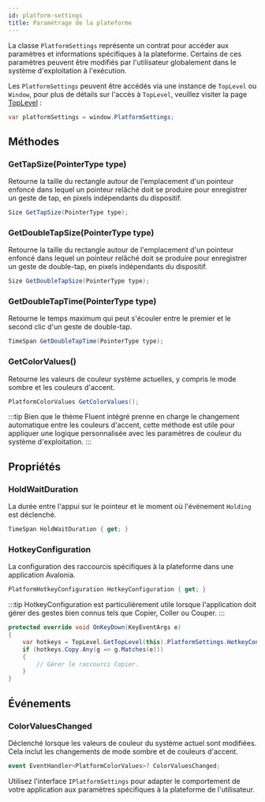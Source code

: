 ```yaml
---
id: platform-settings
title: Paramétrage de la plateforme
---
```


La classe `PlatformSettings` représente un contrat pour accéder aux paramètres et informations spécifiques à la plateforme. Certains de ces paramètres peuvent être modifiés par l'utilisateur globalement dans le système d'exploitation à l'exécution.

Les `PlatformSettings` peuvent être accédés via une instance de `TopLevel` ou `Window`, pour plus de détails sur l'accès à `TopLevel`, veuillez visiter la page [TopLevel](../toplevel) :

```cs
var platformSettings = window.PlatformSettings;
```

## Méthodes

### GetTapSize(PointerType type)
Retourne la taille du rectangle autour de l'emplacement d'un pointeur enfoncé dans lequel un pointeur relâché doit se produire pour enregistrer un geste de tap, en pixels indépendants du dispositif.

```cs 
Size GetTapSize(PointerType type);
```

### GetDoubleTapSize(PointerType type)
Retourne la taille du rectangle autour de l'emplacement d'un pointeur enfoncé dans lequel un pointeur relâché doit se produire pour enregistrer un geste de double-tap, en pixels indépendants du dispositif.

```cs
Size GetDoubleTapSize(PointerType type);
```

### GetDoubleTapTime(PointerType type)
Retourne le temps maximum qui peut s'écouler entre le premier et le second clic d'un geste de double-tap.

```cs
TimeSpan GetDoubleTapTime(PointerType type);
```

### GetColorValues()
Retourne les valeurs de couleur système actuelles, y compris le mode sombre et les couleurs d'accent.

```cs
PlatformColorValues GetColorValues();
```

:::tip
Bien que le thème Fluent intégré prenne en charge le changement automatique entre les couleurs d'accent, cette méthode est utile pour appliquer une logique personnalisée avec les paramètres de couleur du système d'exploitation.
:::

## Propriétés

### HoldWaitDuration
La durée entre l'appui sur le pointeur et le moment où l'événement `Holding` est déclenché.

```cs
TimeSpan HoldWaitDuration { get; }
```

### HotkeyConfiguration
La configuration des raccourcis spécifiques à la plateforme dans une application Avalonia.

```cs
PlatformHotkeyConfiguration HotkeyConfiguration { get; }
```

:::tip
HotkeyConfiguration est particulièrement utile lorsque l'application doit gérer des gestes bien connus tels que Copier, Coller ou Couper.
:::

```cs
protected override void OnKeyDown(KeyEventArgs e)
{
    var hotkeys = TopLevel.GetTopLevel(this).PlatformSettings.HotkeyConfiguration;
    if (hotkeys.Copy.Any(g => g.Matches(e)))
    {
        // Gérer le raccourci Copier.
    }
}
```


## Événements

### ColorValuesChanged
Déclenché lorsque les valeurs de couleur du système actuel sont modifiées. Cela inclut les changements de mode sombre et de couleurs d'accent.

```cs
event EventHandler<PlatformColorValues>? ColorValuesChanged;
```

Utilisez l'interface `IPlatformSettings` pour adapter le comportement de votre application aux paramètres spécifiques à la plateforme de l'utilisateur.
